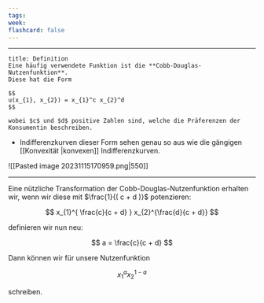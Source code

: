 ```yaml
---
tags:
week:
flashcard: false
---
```

***

```ad-important
title: Definition
Eine häufig verwendete Funktion ist die **Cobb-Douglas-Nutzenfunktion**.
Diese hat die Form

$$
u(x_{1}, x_{2}) = x_{1}^c x_{2}^d
$$

wobei $c$ und $d$ positive Zahlen sind, welche die Präferenzen der Konsumentin beschreiben.
```

- Indifferenzkurven dieser Form sehen genau so aus wie die gängigen [[Konvexität |konvexen]] Indifferenzkurven.

![[Pasted image 20231115170959.png|550]]

***

Eine nützliche Transformation der Cobb-Douglas-Nutzenfunktion erhalten wir, wenn wir diese mit $\frac{1}{( c + d )}$ potenzieren:

$$
x_{1}^{ \frac{c}{c + d} } x_{2}^{\frac{d}{c + d}}
$$

definieren wir nun neu:

$$
a = \frac{c}{c + d}
$$

Dann können wir für unsere Nutzenfunktion

$$
x_{1}^{ a } x_{2}^{ 1 - a }
$$

schreiben.